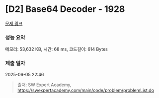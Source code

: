 # [D2] Base64 Decoder - 1928 

[문제 링크](https://swexpertacademy.com/main/code/problem/problemDetail.do?contestProbId=AV5PR4DKAG0DFAUq) 

### 성능 요약

메모리: 53,632 KB, 시간: 68 ms, 코드길이: 614 Bytes

### 제출 일자

2025-06-05 22:46



> 출처: SW Expert Academy, https://swexpertacademy.com/main/code/problem/problemList.do
